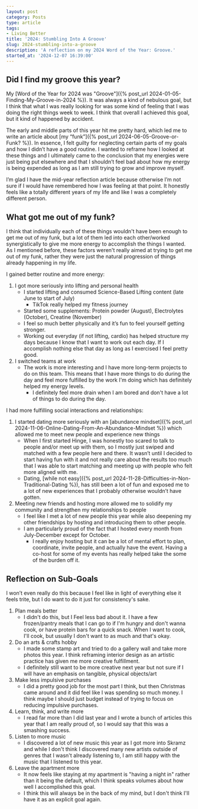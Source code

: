 ```yaml
---
layout: post
category: Posts
type: article
tags:
- Living Better
title: '2024: Stumbling Into A Groove'
slug: 2024-stumbling-into-a-groove
description: 'A reflection on my 2024 Word of the Year: Groove.'
started_at: '2024-12-07 16:39:00'
---
```


## Did I find my groove this year?

My [Word of the Year for 2024 was "Groove"]({% post_url 2024-01-05-Finding-My-Groove-in-2024 %}). It was always a kind of nebulous goal, but I think that what I was really looking for was some kind of feeling that I was doing the right things week to week. I think that overall I achieved this goal, but it kind of happened by accident.

The early and middle parts of this year hit me pretty hard, which led me to write an article about [my “funk”]({% post_url 2024-06-05-Groove-or-Funk? %}). In essence, I felt guilty for neglecting certain parts of my goals and how I didn’t have a good routine. I wanted to reframe how I looked at these things and I ultimately came to the conclusion that my energies were just being put elsewhere and that I shouldn’t feel bad about how my energy is being expended as long as I am still trying to grow and improve myself. 

I’m glad I have the mid-year reflection article because otherwise I’m not sure if I would have remembered how I was feeling at that point. It honestly feels like a totally different years of my life and like I was a completely different person.

## What got me out of my funk?

I think that individually each of these things wouldn't have been enough to get me out of my funk, but a lot of them led into each other/worked synergistically to give me more energy to accomplish the things I wanted. As I mentioned before, these factors weren't really aimed at trying to get me out of my funk, rather they were just the natural progression of things already happening in my life.

I gained better routine and more energy:  
1. I got more seriously into lifting and personal health
    * I started lifting and consumed Science-Based Lifting content (late June to start of July)
        * TikTok really helped my fitness journey
    * Started some supplements: Protein powder (August), Electrolytes (October), Creatine (November)
    * I feel so much better physically and it’s fun to feel yourself getting stronger.
    * Working out everyday (if not lifting, cardio) has helped structure my days because I know that I want to work out each day. If I accomplish nothing else that day as long as I exercised I feel pretty good.
2. I switched teams at work
    * The work is more interesting and I have more long-term projects to do on this team. This means that I have more things to do during the day and feel more fulfilled by the work I'm doing which has definitely helped my energy levels.
        * I definitely feel more drain when I am bored and don't have a lot of things to do during the day.

I had more fulfilling social interactions and relationships:
1. I started dating more seriously with an [abundance mindset]({% post_url 2024-11-06-Online-Dating-From-An-Abundance-Mindset %}) which allowed me to meet new people and experience new things
    * When I first started Hinge, I was honestly too scared to talk to people and/or meet up with them, so I mostly just swiped and matched with a few people here and there. It wasn’t until I decided to start having fun with it and not really care about the results too much that I was able to start matching and meeting up with people who felt more aligned with me.
    * Dating, [while not easy]({% post_url 2024-11-28-Difficulties-in-Non-Traditional-Dating %}), has still been a lot of fun and exposed me to a lot of new experiences that I probably otherwise wouldn’t have gotten.
2. Meeting new friends and hosting more allowed me to solidify my community and strengthen my relationships to people
    * I feel like I met a lot of new people this year while also deepening my other friendships by hosting and introducing them to other people.
    * I am particularly proud of the fact that I hosted every month from July-December except for October. 
        * I really enjoy hosting but it can be a lot of mental effort to plan, coordinate, invite people, and actually have the event. Having a co-host for some of my events has really helped take the some of the burden off it.

## Reflection on Sub-Goals

I won’t even really do this because I feel like in light of everything else it feels trite, but I do want to do it just for consistency's sake.

1. Plan meals better
    * I didn't do this, but I Feel less bad about it. I have a few frozen/pantry meals that I can go to if I'm hungry and don't wanna cook, or have protein bars for a quick snack. When I want to cook, I'll cook, but usually I don't want to as much and that's okay.
2. Do an arts & crafts hobby
    * I made some stamp art and tried to do a gallery wall and take more photos this year. I think reframing interior design as an artistic practice has given me more creative fulfillment.
    * I definitely still want to be more creative next year but not sure if I will have an emphasis on tangible, physical objects/art
3. Make less impulsive purchases
    * I did a pretty good job for the most part I think, but then Christmas came around and it did feel like I was spending so much money. I think maybe I should just budget instead of trying to focus on reducing impulsive purchases.
4. Learn, think, and write more
    * I read far more than I did last year and I wrote a bunch of articles this year that I am really proud of, so I would say that this was a smashing success.
5. Listen to more music
    * I discovered a lot of new music this year as I got more into Skramz and while I don't think I discovered many new artists outside of genres that I wasn't already listening to, I am still happy with the music that I listened to this year.
6. Leave the apartment more
    * It now feels like staying at my apartment is "having a night in" rather than it being the default, which I think speaks volumes about how well I accomplished this goal.
    * I think this will always be in the back of my mind, but I don't think I'll have it as an explicit goal again.